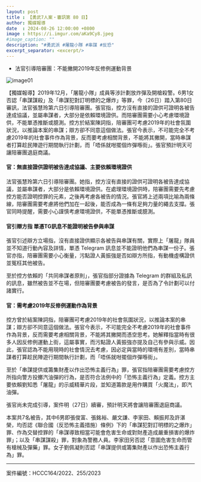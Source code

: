 ```yaml
---
layout: post
title : 【勇武7人案・審訊第 80 日】
author: 獨媒報導
date  : 2024-08-26 12:00:00 +0800
image : https://i.imgur.com/aKa9Cy8.jpeg
#image_caption: ""
description: "#勇武派 #屠龍小隊 #串謀 #反恐"
excerpt_separator: <excerpt/>
---
```


- 法官引導陪審團：不能撇開2019年反修例運動背景

<excerpt/>

![image01](https://i.imgur.com/XDcpJaL.png)

【獨媒報導】2019年12月，「屠龍小隊」成員等涉計劃放炸彈及開槍殺警。6男1女否認「串謀謀殺」及「串謀犯對訂明標的之爆炸」等罪，今（26日）踏入第80日審訊，法官張慧玲第六日引導陪審團。張官指，控方沒有直接的證供可證明各被告達成協議，並屬串謀者，大部分是依賴環境證供。而陪審團需要小心考慮環境證供，不能單憑推斷或臆測。控方於結案陳詞指，陪審團可考慮2019年的社會氛圍狀況，以推論本案的串謀；辯方卻不同意這個做法。張官今表示，不可能完全不考慮2019年的社會事件作為背景，反而要考慮相關背景，不能將其撇開，當時串謀者打算趁民陣遊行期間執行計劃，而「唔係就咁擺個炸彈喺街」。張官預計明天可讓陪審團退庭商議。

#### 官：無直接證供證明被告達成協議、主要依賴環境證供

法官張慧玲第六日引導陪審團。她指，控方沒有直接的證供可證明各被告達成協議，並屬串謀者，大部分是依賴環境證供。在處理環境證供時，陪審團需要先考慮控方能否證明控罪的元素，之後再考慮各被告的情況。張官將上述兩項比喻為兩條線，陪審團需要考慮將他們加在一起後，能否成為一條有足夠力量的繩去支撐。張官同時提醒，需要小心謹慎考慮環境證供，不能單憑推斷或臆測。

#### 官引辯方指 單憑TG訊息不能證明被告參與串謀

張官引述辯方立場指，沒有直接證供顯示各被告與串謀有關，實際上「屠龍」隊員並不知道行動內容及詳情，單憑 Telegram 訊息並不能證明他們為串謀一份子。張官亦指，陪審團需要小心衡量，污點證人黃振強是否如辯方所指，有動機虛構證供並冤枉其他被告。

至於控方依賴的「共同串謀者原則」，張官指部分證據為 Telegram 的群組及私訊的訊息，雖然被告並不在場，但陪審團要考慮被告的發言，是否為了令計劃可以付諸實行。

#### 官：需考慮2019年反修例運動作為背景

控方曾於結案陳詞指，陪審團可考慮2019年的社會氛圍狀況，以推論本案的串謀；辯方卻不同意這個做法。張官今表示，不可能完全不考慮2019年的社會事件作為背景，反而需要考慮相關背景，不能將其撇開而憑空思考。她解釋指當時有很多人因反修例運動上街，這屬事實，而污點證人黃振強亦提及自己有參與示威。因此，張官認為不能用現時的社會情況去考慮，因必定與當時的環境有差別，當時串謀者打算趁民陣遊行期間執行計劃，而「唔係就咁擺個炸彈喺街」。

至於「串謀提供或籌集財產以作出恐怖主義行為」罪，張官指陪審團需要考慮控方所指向警方投擲汽油彈的行為，是否符合法例中的「恐怖主義行為」定義。控方主要依賴劉知悉「屠龍」的示威精華片段，並知道籌款是用作購買「火魔法」，即汽油彈。

張官尚未完成引導，案件明（27日）續審，預計明天將會讓陪審團退庭商議。

本案共7名被告，其中6男即張俊富、張銘裕、嚴文謙、李家田、賴振邦及許湛榮，均否認《聯合國（反恐怖主義措施）條例》下的「串謀犯對訂明標的之爆炸」罪、作為交替控罪的「串謀導致相當可能會危害生命或對財產造成嚴重損害的爆炸罪」；以及「串謀謀殺」罪，對象為警務人員。李家田另否認「意圖危害生命而管有槍械及彈藥」罪。女子劉佩凝則否認「串謀提供或籌集財產以作出恐怖主義行為」罪。

---

案件編號：HCCC164/2022、255/2023
